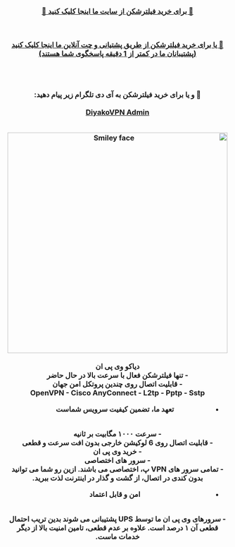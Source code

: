 <div id="vip" dir="rtl"> <center> <h3 > <b> 
<a  target="_blank" href="https://diyakovpn.site"> 🔗 برای خرید فیلترشکن از سایت ما اینجا کلیک کنید 🚀
 </a>
 
  <br>  <br> 
<a href="https://chat.integracio.ru/55837c786e910a67ab7a85982a23d14b/diyakovpn.site/en"   target="_blank"> 
  🔗 یا برای خرید فیلترشکن از طریق پشتیانی و چت آنلاین ما اینجا کلیک کنید (پشتیبانان ما در کمتر از 1 دقیقه پاسخگوی شما هستند)

</a>
 <br>  <br> 
   
  🔵 و یا برای خرید فیلترشکن به آی دی تلگرام زیر پیام دهید:
  <br> <br> 
<a href="https://t.me/diyako_support"  target="_blank">DiyakoVPN Admin</a>

 <br> 

<img src="https://s6.uupload.ir/files/diyakovpngithub_obbg.jpg" alt="Smiley face" width="500" height="500">
<br> <br> 
دیاکو وی پی ان
<br>
- تنها فیلترشکن فعال با سرعت بالا در حال حاضر
<br> 
- قابلیت اتصال روی چندین پروتکل امن جهان
<br>
OpenVPN - Cisco AnyConnect - L2tp - Pptp - Sstp
<br>

- تعهد ما، تضمین کیفیت سرویس شماست
<br>
- سرعت ۱۰۰۰ مگابیت بر ثانیه
<br>
- قابلیت اتصال روی 6 لوکیشن خارجی بدون افت سرعت و قطعی
<br>
- خرید وی پی ان
<br>
- سرور های اختصاصی
<br>
- تمامی سرور های VPN پ، اختصاصی می باشند. ازین رو شما می توانید بدون کندی در اتصال، از گشت و گذار در اینترنت لذت ببرید.
<br>

- امن و قابل اعتماد
<br> 
- سرورهای وی پی ان ما توسط UPS پشتیبانی می شوند بدین تریب احتمال قطعی آن ۱ درصد است. علاوه بر عدم قطعی، تامین امنیت بالا از دیگر خدمات ماست.


<br> 



</b>  </h3> </center>
</div>
